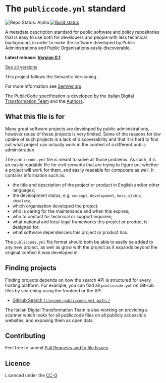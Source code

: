 # The `publiccode.yml` standard

![Repo Status: Alpha](https://img.shields.io/badge/status-alpha-lightgrey.svg?longCache=true&style=plastic)
[![Build status](https://travis-ci.com/italia/publiccode.yml.svg?branch=master)](https://travis-ci.com/italia/publiccode.yml)

A metadata description standard for public software and policy repositories
that is easy to use both for developers and people with less technical
background, in order to make the software developed by Public Administrations
and Public Organisations easily discoverable.

**Latest release:  [Version 0.1](https://github.com/italia/publiccode.yml/releases/latest)**

[See all versions](https://github.com/italia/publiccode.yml/releases)

This project follows the Semantic Versioning.

For more information see [SemVer.org](https://semver.org/).

The PublicCode specification is developed by the [Italian Digital Transformation Team](https://teamdigitale.governo.it) and the [Authors](AUTHORS.md).

## What this file is for

Many great software projects are developed by public administrations, however
reuse of these projects is very limited. Some of the reasons for low uptake of
such projects is a lack of discoverability and that it is hard to find out
what project can actually work in the context of a different public
administration.

The `publiccode.yml` file is meant to solve all those problems. As such, it is an easily
readable file for civil servants that are trying to figure out whether
a project will work for them, and easily readable for computers as well. It contains
information such as:

* the title and description of the project or product in English and/or other languages;
* the development status, e.g. `concept`, `development`, `beta`, `stable`, `obsolete`;
* which organisation developed the project;
* who is caring for the maintenance and when this expires; 
* who to contact for technical or support inquiries;
* what national and local legal frameworks this project or product is designed
  for;
* what software dependencies this project or product has. 

The `publiccode.yml` file format should both be able to easily be added to any
new project, as well as grow with the project as it expands beyond the original
context it was developed in.

## Finding projects

Finding projects depends on how the search API is structured for every hosting
platform. For example, you can find all `publiccode.yml` on GitHub files by
searching using the frontend or the API.

* [GitHub Search `filename:publiccode.yml path:/`](https://github.com/search?utf8=%E2%9C%93&q=filename%3Apubliccode.yml&type=)

The Italian Digital Transformation Team is also working on providing a scanner
which looks for all publiccode files on all publicly accessible websites, and
exposing them as open data.

## Contributing

Feel free to submit [Pull Requests and to file Issues](CONTRIBUTING.md).

## Licence

Licenced under the [CC-0](LICENSE)
